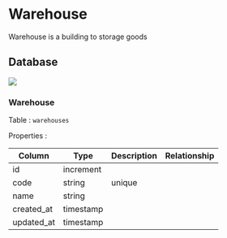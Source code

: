 # Warehouse

Warehouse is a building to storage goods

## Database

![](_media/erd/warehouses.jpg)

### Warehouse

Table : `warehouses`

Properties :

| Column | Type | Description | Relationship |
| --- | --- | --- | --- |
| id | increment | | |
| code | string | unique | |
| name | string | | |
| created_at | timestamp | | |
| updated_at | timestamp | | &nbsp; |


